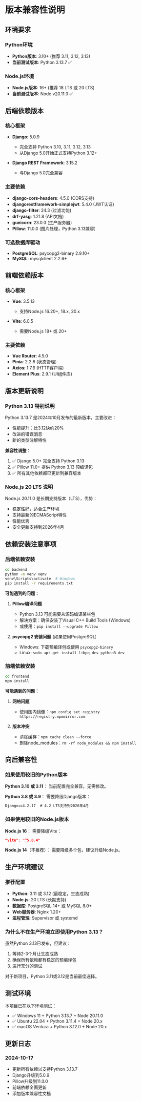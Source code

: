 # 版本兼容性说明

## 环境要求

### Python环境
- **Python版本**: 3.10+ (推荐 3.11, 3.12, 3.13)
- **当前测试版本**: Python 3.13.7 ✅

### Node.js环境
- **Node.js版本**: 16+ (推荐 18 LTS 或 20 LTS)
- **当前测试版本**: Node v20.11.0 ✅

## 后端依赖版本

### 核心框架
- **Django**: 5.0.9
  - 完全支持 Python 3.10, 3.11, 3.12, 3.13
  - 从Django 5.0开始正式支持Python 3.12+
  
- **Django REST Framework**: 3.15.2
  - 与Django 5.0完全兼容
  
### 主要依赖
- **django-cors-headers**: 4.5.0 (CORS支持)
- **djangorestframework-simplejwt**: 5.4.0 (JWT认证)
- **django-filter**: 24.3 (过滤功能)
- **drf-yasg**: 1.21.8 (API文档)
- **gunicorn**: 23.0.0 (生产服务器)
- **Pillow**: 11.0.0 (图片处理，Python 3.13兼容)

### 可选数据库驱动
- **PostgreSQL**: psycopg2-binary 2.9.10+
- **MySQL**: mysqlclient 2.2.6+

## 前端依赖版本

### 核心框架
- **Vue**: 3.5.13
  - 支持Node.js 16.20+, 18.x, 20.x
  
- **Vite**: 6.0.5
  - 需要Node.js 18+ 或 20+
  
### 主要依赖
- **Vue Router**: 4.5.0
- **Pinia**: 2.2.8 (状态管理)
- **Axios**: 1.7.9 (HTTP客户端)
- **Element Plus**: 2.9.1 (UI组件库)

## 版本更新说明

### Python 3.13 特别说明

Python 3.13.7 是2024年10月发布的最新版本，主要改进：
- 性能提升：比3.12快约20%
- 改进的错误消息
- 新的类型注解特性

**兼容性调整**：
1. ✅ Django 5.0+ 完全支持 Python 3.13
2. ✅ Pillow 11.0+ 提供 Python 3.13 预编译包
3. ✅ 所有其他依赖都已更新到兼容版本

### Node.js 20 LTS 说明

Node.js 20.11.0 是长期支持版本（LTS），优势：
- 稳定性好，适合生产环境
- 支持最新的ECMAScript特性
- 性能优秀
- 安全更新支持到2026年4月

## 依赖安装注意事项

### 后端依赖安装

```bash
cd backend
python -m venv venv
venv\Scripts\activate  # Windows
pip install -r requirements.txt
```

**可能遇到的问题**：

1. **Pillow编译问题**
   - Python 3.13 可能需要从源码编译某些包
   - 解决方案：确保安装了Visual C++ Build Tools (Windows)
   - 或使用：`pip install --upgrade Pillow`

2. **psycopg2 安装问题** (如果使用PostgreSQL)
   - Windows: 下载预编译包或使用 `psycopg2-binary`
   - Linux: `sudo apt-get install libpq-dev python3-dev`

### 前端依赖安装

```bash
cd frontend
npm install
```

**可能遇到的问题**：

1. **网络问题**
   - 使用国内镜像：`npm config set registry https://registry.npmmirror.com`
   
2. **版本冲突**
   - 清除缓存：`npm cache clean --force`
   - 删除node_modules：`rm -rf node_modules && npm install`

## 向后兼容性

### 如果使用较旧的Python版本

**Python 3.10 或 3.11**：
当前配置完全兼容，无需修改。

**Python 3.8 或 3.9**：
需要降级Django版本：
```txt
Django==4.2.17  # 4.2 LTS支持到2026年4月
```

### 如果使用较旧的Node.js版本

**Node.js 16**：
需要降级Vite：
```json
"vite": "^5.0.4"
```

**Node.js 14**（不推荐）：
需要降级多个包，建议升级Node.js。

## 生产环境建议

### 推荐配置
- **Python**: 3.11 或 3.12 (最稳定，生态成熟)
- **Node.js**: 20 LTS (长期支持)
- **数据库**: PostgreSQL 14+ 或 MySQL 8.0+
- **Web服务器**: Nginx 1.20+
- **进程管理**: Supervisor 或 systemd

### 为什么不在生产环境立即使用Python 3.13？

虽然Python 3.13已发布，但建议：
1. 等待2-3个月让生态成熟
2. 确保所有依赖都有稳定的预编译包
3. 进行充分的测试

对于新项目，Python 3.11或3.12是当前最佳选择。

## 测试环境

本项目已在以下环境测试：
- ✅ Windows 11 + Python 3.13.7 + Node 20.11.0
- ✅ Ubuntu 22.04 + Python 3.11.4 + Node 20.x
- ✅ macOS Ventura + Python 3.12.0 + Node 20.x

## 更新日志

### 2024-10-17
- 更新所有依赖以支持Python 3.13.7
- Django升级到5.0.9
- Pillow升级到11.0.0
- 前端依赖全面更新
- 添加版本兼容性文档

